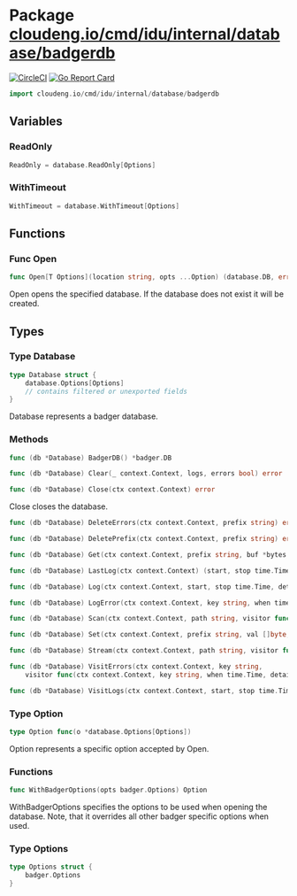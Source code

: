 # Package [cloudeng.io/cmd/idu/internal/database/badgerdb](https://pkg.go.dev/cloudeng.io/cmd/idu/internal/database/badgerdb?tab=doc)
[![CircleCI](https://circleci.com/gh/cloudengio/go.gotools.svg?style=svg)](https://circleci.com/gh/cloudengio/go.gotools) [![Go Report Card](https://goreportcard.com/badge/cloudeng.io/cmd/idu/internal/database/badgerdb)](https://goreportcard.com/report/cloudeng.io/cmd/idu/internal/database/badgerdb)

```go
import cloudeng.io/cmd/idu/internal/database/badgerdb
```


## Variables
### ReadOnly
```go
ReadOnly = database.ReadOnly[Options]

```

### WithTimeout
```go
WithTimeout = database.WithTimeout[Options]

```



## Functions
### Func Open
```go
func Open[T Options](location string, opts ...Option) (database.DB, error)
```
Open opens the specified database. If the database does not exist it will be
created.



## Types
### Type Database
```go
type Database struct {
	database.Options[Options]
	// contains filtered or unexported fields
}
```
Database represents a badger database.

### Methods

```go
func (db *Database) BadgerDB() *badger.DB
```


```go
func (db *Database) Clear(_ context.Context, logs, errors bool) error
```


```go
func (db *Database) Close(ctx context.Context) error
```
Close closes the database.


```go
func (db *Database) DeleteErrors(ctx context.Context, prefix string) error
```


```go
func (db *Database) DeletePrefix(ctx context.Context, prefix string) error
```


```go
func (db *Database) Get(ctx context.Context, prefix string, buf *bytes.Buffer) error
```


```go
func (db *Database) LastLog(ctx context.Context) (start, stop time.Time, detail []byte, err error)
```


```go
func (db *Database) Log(ctx context.Context, start, stop time.Time, detail []byte) error
```


```go
func (db *Database) LogError(ctx context.Context, key string, when time.Time, detail []byte) error
```


```go
func (db *Database) Scan(ctx context.Context, path string, visitor func(ctx context.Context, key string, val []byte) bool) error
```


```go
func (db *Database) Set(ctx context.Context, prefix string, val []byte, batch bool) error
```


```go
func (db *Database) Stream(ctx context.Context, path string, visitor func(ctx context.Context, key string, val []byte)) error
```


```go
func (db *Database) VisitErrors(ctx context.Context, key string,
	visitor func(ctx context.Context, key string, when time.Time, detail []byte) bool) error
```


```go
func (db *Database) VisitLogs(ctx context.Context, start, stop time.Time, visitor func(ctx context.Context, begin, end time.Time, detail []byte) bool) error
```




### Type Option
```go
type Option func(o *database.Options[Options])
```
Option represents a specific option accepted by Open.

### Functions

```go
func WithBadgerOptions(opts badger.Options) Option
```
WithBadgerOptions specifies the options to be used when opening the
database. Note, that it overrides all other badger specific options when
used.




### Type Options
```go
type Options struct {
	badger.Options
}
```





